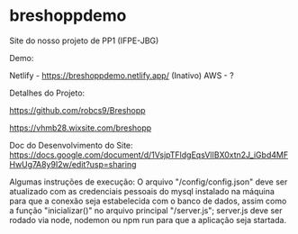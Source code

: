 # breshoppdemo
 Site do nosso projeto de PP1 (IFPE-JBG) 
 
 Demo:

 Netlify - https://breshoppdemo.netlify.app/ (Inativo)
 AWS - ?
 
 Detalhes do Projeto:
 
 https://github.com/robcs9/Breshopp
 
 https://vhmb28.wixsite.com/breshopp

 Doc do Desenvolvimento do Site:
 https://docs.google.com/document/d/1VsjpTFldgEqsVlIBX0xtn2J_iGbd4MFHwUg7A8y9I2w/edit?usp=sharing

 Algumas instruções de execução:
 O arquivo "/config/config.json" deve ser atualizado com as credenciais pessoais do mysql instalado na máquina para que a conexão seja estabelecida com o banco de dados, assim como a função "inicializar()" no arquivo principal "/server.js"; server.js deve ser rodado via node, nodemon ou npm run para que a aplicação seja startada.